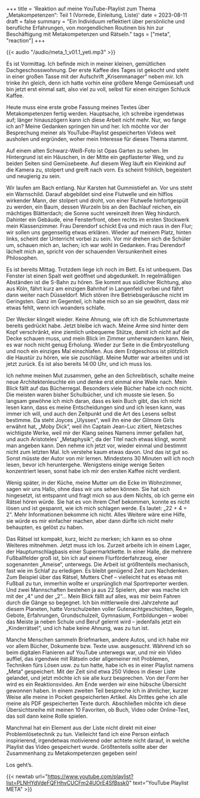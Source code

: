+++
title = 'Reaktion auf meine YouTube-Playlist zum Thema „Metakompetenzen“: Teil 1 (Vorrede, Einleitung, Liste)'
date = 2023-08-11
draft = false
summary = "Ein Individuum reflektiert über persönliche und berufliche Erfahrungen, von morgendlichen Routinen bis hin zur Beschäftigung mit Metakompetenzen und Rätseln."
tags = ["meta", "reaction"]
+++

{{< audio "/audio/meta_1_v01.1_yeti.mp3" >}}  

Es ist Vormittag. Ich befinde mich in meiner kleinen, gemütlichen Dachgeschosswohnung. Der erste Kaffee des Tages ist gekocht und steht in einer großen Tasse mit der Aufschrift „Krisenmanager“ neben mir. Ich trinke ihn gleich, denn ich hatte vorhin eine größere Menge Gemüsesaft und bin jetzt erst einmal satt, also viel zu voll, selbst für einen einzigen Schluck Kaffee.

Heute muss eine erste grobe Fassung meines Textes über Metakompetenzen fertig werden. Hauptsache, ich schreibe irgendetwas auf; länger hinauszögern kann ich diese Arbeit nicht mehr. Nur, wo fange ich an? Meine Gedanken springen hin und her. Ich möchte vor der Besprechung meiner als YouTube-Playlist gespeicherten Videos weit ausholen und ergründen, woher mein Interesse für dieses Thema stammt.

Auf einem alten Schwarz-Weiß-Foto ist Opas Garten zu sehen. Im Hintergrund ist ein Häuschen, in der Mitte ein gepflasterter Weg, und zu beiden Seiten sind Gemüsebeete. Auf diesem Weg läuft ein Kleinkind auf die Kamera zu, stolpert und greift nach vorn. Es scheint fröhlich, begeistert und neugierig zu sein.

Wir laufen am Bach entlang. Nur Karsten hat Gummistiefel an. Vor uns steht ein Warnschild. Darauf abgebildet sind eine Flutwelle und ein hilflos wirkender Mann, der stolpert und droht, von einer Flutwelle hinfortgespült zu werden, ein Baum, dessen Wurzeln bis an den Bachlauf reichen, ein mächtiges Blätterdach; die Sonne sucht vereinzelt ihren Weg hindurch. Dahinter ein Gebäude, eine Fensterfront, oben rechts im ersten Stockwerk mein Klassenzimmer. Frau Derendorf schickt Eva und mich raus in den Flur; wir sollen uns gegenseitig etwas erklären. Wieder auf meinem Platz, hinten links, scheint der Unterricht vorbei zu sein. Vor mir drehen sich die Schüler um, schauen mich an, lachen; ich war wohl in Gedanken. Frau Derendorf lächelt mich an, spricht von der schauenden Versunkenheit eines Philosophen.

Es ist bereits Mittag. Trotzdem liege ich noch im Bett. Es ist unbequem. Das Fenster ist einen Spalt weit geöffnet und abgedunkelt. In regelmäßigen Abständen ist die S-Bahn zu hören. Sie kommt aus südlicher Richtung, also aus Köln, fährt kurz am einzigen Bahnhof in Langenfeld vorbei und fährt dann weiter nach Düsseldorf. Mich stören ihre Betriebsgeräusche nicht im Geringsten. Ganz im Gegenteil, ich habe mich so an sie gewöhnt, dass mir etwas fehlt, wenn ich woanders schlafe.

Der Wecker klingelt wieder. Keine Ahnung, wie oft ich die Schlummertaste bereits gedrückt habe. Jetzt bleibe ich wach. Meine Arme sind hinter dem Kopf verschränkt, eine ziemlich unbequeme Stütze, damit ich nicht auf die Decke schauen muss, und mein Blick im Zimmer umherwandern kann. Nein, es war noch nicht genug Erholung. Wieder zur Seite in die Embryostellung und noch ein einziges Mal einschlafen. Aus dem Erdgeschoss ist plötzlich die Haustür zu hören, wie sie zuschlägt. Meine Mutter war arbeiten und ist jetzt zurück. Es ist also bereits 14:00 Uhr, und ich muss los.

Ich nehme meinen Mut zusammen, gehe an den Schreibtisch, schalte meine neue Architektenleuchte ein und denke erst einmal eine Weile nach. Mein Blick fällt auf das Bücherregal. Besonders viele Bücher habe ich noch nicht. Die meisten waren bisher Schulbücher, und ich musste sie lesen. So langsam gewöhne ich mich daran, dass es kein Buch gibt, das ich nicht lesen kann, dass es meine Entscheidungen sind und ich lesen kann, was immer ich will, und auch den Zeitpunkt und die Art des Lesens selbst bestimme. Da steht Joyces „Ulysses“, weil ihn eine der Gilmore Girls erwähnt hat, „Moby Dick“, weil ihn Captain Jean-Luc zitiert, Nietzsches wichtigste Werke, weil mir der Klang seines Namens immer gefallen hat, und auch Aristoteles' „Metaphysik“, da der Titel nach etwas klingt, womit man angeben kann. Den nehme ich jetzt vor, wieder einmal und bestimmt nicht zum letzten Mal. Ich verstehe kaum etwas davon. Und das ist gut so. Sonst müsste der Autor von mir lernen. Mindestens 30 Minuten will ich noch lesen, bevor ich heruntergehe. Wenigstens einige wenige Seiten konzentriert lesen, sonst habe ich mir den ersten Kaffee nicht verdient.

Wenig später, in der Küche, meine Mutter um die Ecke im Wohnzimmer, sagen wir uns Hallo, ohne dass wir uns sehen können. Sie hat sich hingesetzt, ist entspannt und fragt mich so aus dem Nichts, ob ich gerne ein Rätsel hören würde. Sie hat es von ihrem Chef bekommen, konnte es nicht lösen und ist gespannt, wie ich mich schlagen werde. Es lautet: „22 + 4 = 2“. Mehr Informationen bekomme ich nicht. Alles Weitere wäre eine Hilfe, sie würde es mir einfacher machen, aber dann dürfte ich nicht mehr behaupten, es gelöst zu haben.

Das Rätsel ist kompakt, kurz, leicht zu merken; ich kann es so ohne Weiteres mitnehmen. Jetzt muss ich los. Zurzeit arbeite ich in einem Lager, der Hauptumschlagbasis einer Supermarktkette. In einer Halle, die mehrere Fußballfelder groß ist, bin ich auf einem Flurförderfahrzeug, einer sogenannten „Ameise“, unterwegs. Die Arbeit ist größtenteils mechanisch, fast wie im Schlaf zu erledigen. Es bleibt genügend Zeit zum Nachdenken. Zum Beispiel über das Rätsel, Mutters Chef – vielleicht hat es etwas mit Fußball zu tun, immerhin wollte er ursprünglich mal Sportreporter werden. Und zwei Mannschaften bestehen ja aus 22 Spielern, aber was mache ich mit der „4“ und der „2“... Mein Blick fällt auf alles, was mir beim Fahren durch die Gänge so begegnet. Ich bin mittlerweile drei Jahrzehnte auf diesem Planeten, hatte Vorschulzeiten voller Gutenachtgeschichten, Regeln, Gebote, Erfahrungen, Grundschulzeit, Gymnasium, Fortbildungen – wobei das Meiste ja neben Schule und Beruf gelernt wird – jedenfalls jetzt ein „Kinderrätsel“, und ich habe keine Ahnung, was zu tun ist.

Manche Menschen sammeln Briefmarken, andere Autos, und ich habe mir vor allem Bücher, Dokumente bzw. Texte usw. ausgesucht. Während ich so beim digitalen Flanieren auf YouTube unterwegs war, und mir ein Video auffiel, das irgendwie mit Rätseln oder allgemeiner mit Problemen, Techniken fürs Lösen usw. zu tun hatte, habe ich es in einer Playlist namens „Meta“ gespeichert. Mit der Zeit sind etwa 250 Videos in dieser Liste gelandet, und jetzt möchte ich sie alle kurz besprechen. Von der Form her wird es ein Reaktionsvideo. Am Ende werden wir eine hübsche Übersicht gewonnen haben. In einem zweiten Teil bespreche ich in ähnlicher, kurzer Weise alle meine in Pocket gespeicherten Artikel. Als Drittes gehe ich alle meine als PDF gespeicherten Texte durch. Abschließen möchte ich diese Übersichtsreihe mit meinen 10 Favoriten, ob Buch, Video oder Online-Text, das soll dann keine Rolle spielen.

Manchmal hat ein Element aus der Liste nicht direkt mit einer Problemlösetechnik zu tun. Vielleicht fand ich eine Person einfach inspirierend, irgendetwas motivierend oder achtete nicht darauf, in welche Playlist das Video gespeichert wurde. Größtenteils sollte aber der Zusammenhang zu Metakompetenzen gegeben sein!

Los geht’s.

{{< newtab url="https://www.youtube.com/playlist?list=PLNHYdVdeFQFHhvCUCFm24UOrE4SfBssk0" text="YouTube Playlist META" >}}  